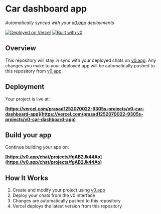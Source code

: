 # Car dashboard app

*Automatically synced with your [v0.app](https://v0.app) deployments*

[![Deployed on Vercel](https://img.shields.io/badge/Deployed%20on-Vercel-black?style=for-the-badge&logo=vercel)](https://vercel.com/prasad1252070022-9305s-projects/v0-car-dashboard-app)
[![Built with v0](https://img.shields.io/badge/Built%20with-v0.app-black?style=for-the-badge)](https://v0.app/chat/projects/fgAB2Jk44Ao)

## Overview

This repository will stay in sync with your deployed chats on [v0.app](https://v0.app).
Any changes you make to your deployed app will be automatically pushed to this repository from [v0.app](https://v0.app).

## Deployment

Your project is live at:

**[https://vercel.com/prasad1252070022-9305s-projects/v0-car-dashboard-app](https://vercel.com/prasad1252070022-9305s-projects/v0-car-dashboard-app)**

## Build your app

Continue building your app on:

**[https://v0.app/chat/projects/fgAB2Jk44Ao](https://v0.app/chat/projects/fgAB2Jk44Ao)**

## How It Works

1. Create and modify your project using [v0.app](https://v0.app)
2. Deploy your chats from the v0 interface
3. Changes are automatically pushed to this repository
4. Vercel deploys the latest version from this repository